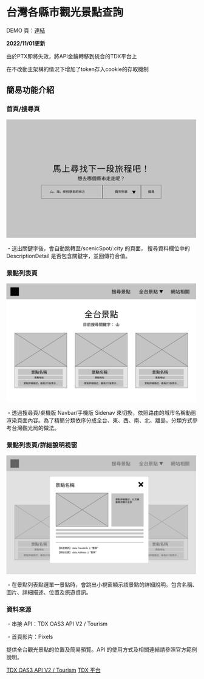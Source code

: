 # 台灣各縣市觀光景點查詢

DEMO 頁：[連結](https://react-tourism.netlify.app)

**2022/11/01更新**

由於PTX即將失效，將API金鑰轉移到統合的TDX平台上

在不改動主架構的情況下增加了token存入cookie的存取機制


## 簡易功能介紹

### 首頁/搜尋頁

<img src="https://github.com/dianyuyi/react-tourism/blob/master/public/other/index.jpg?raw=true" alt="index" style="max-width:500px;">

・送出關鍵字後，會自動跳轉至/scenicSpot/:city 的頁面，
搜尋資料欄位中的 DescriptionDetail 是否包含關鍵字，並回傳符合值。

### 景點列表頁

<img src="https://github.com/dianyuyi/react-tourism/blob/master/public/other/scenicSpot.jpg?raw=true" alt="index" style="max-width:500px;">

・透過搜尋頁/桌機版 Navbar/手機版 Sidenav 來切換，依照路由的城市名稱動態渲染頁面內容。為了精簡分類依序分成全台、東、西、南、北、離島。分類方式參考台灣觀光局的做法。

### 景點列表頁/詳細說明視窗

<img src="https://github.com/dianyuyi/react-tourism/blob/master/public/other/modal.jpg?raw=true" alt="index" style="max-width:500px;">

・在景點列表點選單一景點時，會跳出小視窗顯示該景點的詳細說明。包含名稱、圖片、詳細描述、位置及旅遊資訊。

### 資料來源

・串接 API：TDX OAS3 API V2 / Tourism

・首頁影片：Pixels

提供全台觀光景點的位置及簡易預覽。API 的使用方式及相關連結請參照官方範例說明。

[TDX OAS3 API V2 / Tourism](https://tdx.transportdata.tw/api-service/swagger/basic/cd0226cf-6292-4c35-8a0d-b595f0b15352#/Tourism/)
[TDX 平台](https://tdx.transportdata.tw/)

